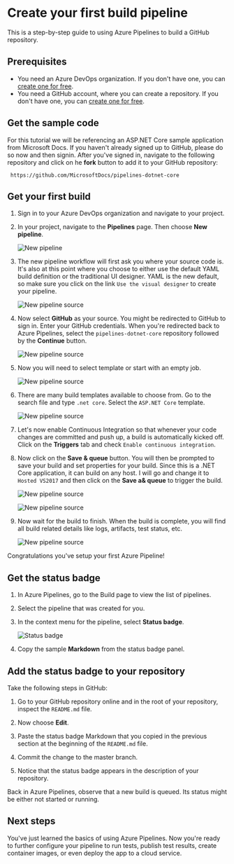 # Create your first build pipeline

This is a step-by-step guide to using Azure Pipelines to build a GitHub repository.

## Prerequisites

* You need an Azure DevOps organization. If you don't have one, you can [create one for free](https://dev.azure.com/). 
* You need a GitHub account, where you can create a repository. If you don't have one, you can [create one for free](https://github.com/join). 

## Get the sample code

For this tutorial we will be referencing an ASP.NET Core sample application from Microsoft Docs. If you haven't already signed up to GitHub, please do so now and then signin. After you've signed in, navigate to the following repository and click on he **fork** button to add it to your GitHub repository:

```
 https://github.com/MicrosoftDocs/pipelines-dotnet-core
```

## Get your first build

1. Sign in to your Azure DevOps organization and navigate to your project.

1. In your project, navigate to the **Pipelines** page. Then choose **New pipeline**.

   ![New pipeline](../_img/build/new-pipeline.png)

1. The new pipeline workflow will first ask you where your source code is. It's also at this point where you choose to either use the default YAML build definition or the traditional UI designer. YAML is the new default, so make sure you click on the link `Use the visual designer` to create your pipeline.

   ![New pipeline source](../_img/build/new-pipeline-step1.png)

1. Now select **GitHub** as your source. You might be redirected to GitHub to sign in. Enter your GitHub credentials. When you're redirected back to Azure Pipelines, select the `pipelines-dotnet-core` repository followed by the **Continue** button.

   ![New pipeline source](../_img/build/new-pipeline-step2.png)

1. Now you will need to select template or start with an empty job. 

   ![New pipeline source](../_img/build/new-pipeline-step3.png)

1. There are many build templates available to choose from. Go to the search file and type `.net core`. Select the `ASP.NET Core` template.

   ![New pipeline source](../_img/build/new-pipeline-step4.png)

1. Let's now enable Continuous Integration so that whenever your code changes are committed and push up, a build is automatically kicked off. Click on the **Triggers** tab and check `Enable continuous integration`.

1. Now click on the **Save & queue** button. You will then be prompted to save your build and set properties for your build. Since this is a .NET Core application, it can build on any host. I will go and change it to `Hosted VS2017` and then click on the **Save a& queue** to trigger the build.

   ![New pipeline source](../_img/build/new-pipeline-step5.png)

   ![New pipeline source](../_img/build/new-pipeline-step6.png)

1. Now wait for the build to finish. When the build is complete, you will find all build related details like logs, artifacts, test status, etc.

   ![New pipeline source](../_img/build/new-pipeline-step7.png)

Congratulations you've setup your first Azure Pipeline!

## Get the status badge

1. In Azure Pipelines, go to the Build page to view the list of pipelines.

1. Select the pipeline that was created for you.

1. In the context menu for the pipeline, select **Status badge**.

   ![Status badge](../_img/build/status-badge.png)

1. Copy the sample **Markdown** from the status badge panel.

## Add the status badge to your repository

Take the following steps in GitHub:

1. Go to your GitHub repository online and in the root of your repository, inspect the `README.md` file. 

1. Now choose **Edit**.

1. Paste the status badge Markdown that you copied in the previous section at the beginning of the `README.md` file.

1. Commit the change to the master branch.

1. Notice that the status badge appears in the description of your repository.

Back in Azure Pipelines, observe that a new build is queued. Its status might be either not started or running.

## Next steps

You've just learned the basics of using Azure Pipelines. Now you're ready to further configure your pipeline to run tests, publish test results, create container images, or even deploy the app to a cloud service.